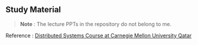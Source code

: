 ## Study Material

> **Note** : The lecture PPTs in the repository do not belong to me.

Reference : [Distributed Systems Course at Carnegie Mellon University Qatar](https://web2.qatar.cmu.edu/~mhhammou/15440-f22/index.html#schedule)
